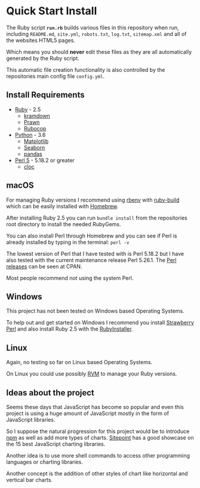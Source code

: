 # Quick Start Install

The Ruby script **`run.rb`** builds various files in this repository when run,  
including `README.md`, `site.yml`, `robots.txt`, `log.txt`, `sitemap.xml` and all of the websites HTML5 pages.
 
Which means you should **never** edit these files as they are all automatically generated by the Ruby script. 
 
This automatic file creation functionality is also controlled by the repositories main config file `config.yml`.


## Install Requirements

- [Ruby](https://www.ruby-lang.org/en/) - 2.5
    - [kramdown](https://kramdown.gettalong.org/)
    - [Prawn](https://github.com/prawnpdf/prawn)
    - [Rubocop](https://github.com/bbatsov/rubocop)
- [Python](https://www.python.org/) - 3.6
    - [Matplotlib](https://matplotlib.org/)
    - [Seaborn](https://seaborn.pydata.org/)
    - [pandas](https://pandas.pydata.org/)
- [Perl 5](https://www.perl.org/) - 5.18.2 or greater
    - [cloc](https://github.com/AlDanial/cloc)


## macOS 

For managing Ruby versions I recommend using [rbenv](https://github.com/rbenv/rbenv) with [ruby-build](https://github.com/rbenv/ruby-build) which can be easily installed
with [Homebrew](https://brew.sh/).

After installing Ruby 2.5 you can run `bundle install` from the 
repositories root directory to install the needed RubyGems.

You can also install Perl through Homebrew and you can see 
if Perl is already installed by typing in the terminal: `perl -v`

The lowest version of Perl that I have tested with is Perl 5.18.2 but I have also tested with the 
current maintenance release Perl 5.26.1.  The [Perl releases](https://www.cpan.org/src/) can be seen at CPAN.

Most people recommend not using the system Perl.

## Windows

This project has not been tested on Windows based Operating Systems.

To help out and get started on Windows I recommend you install [Strawberry Perl](http://strawberryperl.com/)
 and also install Ruby 2.5 with the [RubyInstaller](https://rubyinstaller.org/).
 
## Linux

Again, no testing so far on Linux based Operating Systems.

On Linux you could use possibly [RVM](https://rvm.io/) to manage your Ruby versions.


## Ideas about the project

Seems these days that JavaScript has become so popular and even this project is using a huge amount
of JavaScript mostly in the form of JavaScript libraries.

So I suppose the natural progression for this project would be to introduce [npm](https://www.npmjs.com/) as well as
add more types of charts.  [Sitepoint](https://www.sitepoint.com/15-best-javascript-charting-libraries/) has a good showcase on the 15 best 
JavaScript charting libraries.

Another idea is to use more shell commands to access other programming languages or charting libraries.

Another concept is the addition of other styles of chart like horizontal and vertical bar charts.
